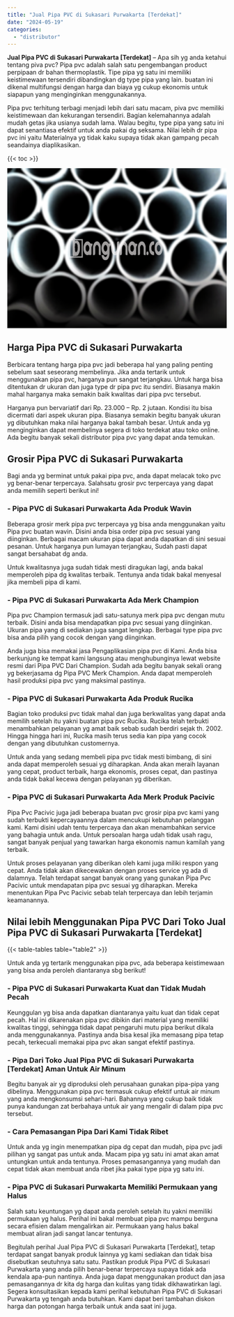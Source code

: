 ```yaml
---
title: "Jual Pipa PVC di Sukasari Purwakarta [Terdekat]"
date: "2024-05-19"
categories: 
  - "distributor"
---
```


**Jual Pipa PVC di Sukasari Purwakarta \[Terdekat\]** – Apa sih yg anda ketahui tentang piva pvc? Pipa pvc adalah salah satu pengembangan product perpipaan dr bahan thermoplastik. Tipe pipa yg satu ini memiliki keistimewaan tersendiri dibandingkan dg type pipa yang lain. buatan ini dikenal multifungsi dengan harga dan biaya yg cukup ekonomis untuk siapapun yang menginginkan menggunakannya.

Pipa pvc terhitung terbagi menjadi lebih dari satu macam, piva pvc memiliki keistimewaan dan kekurangan tersendiri. Bagian kelemahannya adalah mudah getas jika usianya sudah lama. Walau begitu, type pipa yang satu ini dapat senantiasa efektif untuk anda pakai dg seksama. Nilai lebih dr pipa pvc ini yaitu Materialnya yg tidak kaku supaya tidak akan gampang pecah seandainya diaplikasikan.

{{< toc >}}

![Jual Pipa PVC di Sukasari Purwakarta [Terdekat]](/images/jaul-pipa-pvc-28.png)

## Harga Pipa PVC di Sukasari Purwakarta

Berbicara tentang harga pipa pvc jadi beberapa hal yang paling penting sebelum saat seseorang membelinya. Jika anda tertarik untuk menggunakan pipa pvc, harganya pun sangat terjangkau. Untuk harga bisa ditentukan dr ukuran dan juga type dr pipa pvc itu sendiri. Biasanya makin mahal harganya maka semakin baik kwalitas dari pipa pvc tersebut.

Harganya pun bervariatif dari Rp. 23.000 – Rp. 2 jutaan. Kondisi itu bisa dicermati dari aspek ukuran pipa. Biasanya semakin begitu banyak ukuran yg dibutuhkan maka nilai harganya bakal tambah besar. Untuk anda yg menginginkan dapat membelinya segera di toko terdekat atau toko online. Ada begitu banyak sekali distributor pipa pvc yang dapat anda temukan.

## Grosir Pipa PVC di Sukasari Purwakarta

Bagi anda yg berminat untuk pakai pipa pvc, anda dapat melacak toko pvc yg benar-benar terpercaya. Salahsatu grosir pvc terpercaya yang dapat anda memilih seperti berikut ini!

### \- Pipa PVC di Sukasari Purwakarta Ada Produk Wavin

Beberapa grosir merk pipa pvc terpercaya yg bisa anda menggunakan yaitu Pipa pvc buatan wavin. Disini anda bisa order pipa pvc sesuai yang diinginkan. Berbagai macam ukuran pipa dapat anda dapatkan di sini sesuai pesanan. Untuk harganya pun lumayan terjangkau, Sudah pasti dapat sangat bersahabat dg anda.

Untuk kwalitasnya juga sudah tidak mesti diragukan lagi, anda bakal memperoleh pipa dg kwalitas terbaik. Tentunya anda tidak bakal menyesal jika membeli pipa di kami.

### \- Pipa PVC di Sukasari Purwakarta Ada Merk Champion

Pipa pvc Champion termasuk jadi satu-satunya merk pipa pvc dengan mutu terbaik. Disini anda bisa mendapatkan pipa pvc sesuai yang diinginkan. Ukuran pipa yang di sediakan juga sangat lengkap. Berbagai type pipa pvc bisa anda pilih yang cocok dengan yang diinginkan.

Anda juga bisa memakai jasa Pengaplikasian pipa pvc di Kami. Anda bisa berkunjung ke tempat kami langsung atau menghubunginya lewat website resmi dari Pipa PVC Dari Champion. Sudah ada begitu banyak sekali orang yg bekerjasama dg Pipa PVC Merk Champion. Anda dapat memperoleh hasil produksi pipa pvc yang maksimal pastinya.

### \- Pipa PVC di Sukasari Purwakarta Ada Produk Rucika

Bagian toko produksi pvc tidak mahal dan juga berkwalitas yang dapat anda memilih setelah itu yakni buatan pipa pvc Rucika. Rucika telah terbukti menambahkan pelayanan yg amat baik sebab sudah berdiri sejak th. 2002. Hingga hingga hari ini, Rucika masih terus sedia kan pipa yang cocok dengan yang dibutuhkan customernya.

Untuk anda yang sedang membeli pipa pvc tidak mesti bimbang, di sini anda dapat memperoleh sesuai yg diharapkan. Anda akan meraih layanan yang cepat, product terbaik, harga ekonomis, proses cepat, dan pastinya anda tidak bakal kecewa dengan pelayanan yg diberikan.

### \- Pipa PVC di Sukasari Purwakarta Ada Merk Produk Pacivic

Pipa Pvc Pacivic juga jadi beberapa buatan pvc grosir pipa pvc kami yang sudah terbukti kepercayaannya dalam mencukupi kebutuhan pelanggan kami. Kami disini udah tentu terpercaya dan akan menambahkan service yang bahagia untuk anda. Untuk persoalan harga udah tidak usah ragu, sangat banyak penjual yang tawarkan harga ekonomis namun kamilah yang terbaik.

Untuk proses pelayanan yang diberikan oleh kami juga miliki respon yang cepat. Anda tidak akan dikecewakan dengan proses service yg ada di dalamnya. Telah terdapat sangat banyak orang yang gunakan Pipa Pvc Pacivic untuk mendapatan pipa pvc sesuai yg diharapkan. Mereka menentukan Pipa Pvc Pacivic sebab telah terpercaya dan lebih terjamin keamanannya.

## Nilai lebih Menggunakan Pipa PVC Dari Toko Jual Pipa PVC di Sukasari Purwakarta \[Terdekat\]

{{< table-tables table="table2" >}}

Untuk anda yg tertarik menggunakan pipa pvc, ada beberapa keistimewaan yang bisa anda peroleh diantaranya sbg berikut!

### \- Pipa PVC di Sukasari Purwakarta Kuat dan Tidak Mudah Pecah

Keunggulan yg bisa anda dapatkan diantaranya yaitu kuat dan tidak cepat pecah. Hal ini dikarenakan pipa pvc dibikin dari material yang memiliki kwalitas tinggi, sehingga tidak dapat pengaruhi mutu pipa berikut dikala anda menggunakannya. Pastinya anda bisa kesal jika memasang pipa tetap pecah, terkecuali memakai pipa pvc akan sangat efektif pastinya.

### \- Pipa Dari Toko Jual Pipa PVC di Sukasari Purwakarta \[Terdekat\] Aman Untuk Air Minum

Begitu banyak air yg diproduksi oleh perusahaan gunakan pipa-pipa yang dibelinya. Menggunakan pipa pvc termasuk cukup efektif untuk air minum yang anda mengkonsumsi sehari-hari. Bahannya yang cukup baik tidak punya kandungan zat berbahaya untuk air yang mengalir di dalam pipa pvc tersebut.

### \- Cara Pemasangan Pipa Dari Kami Tidak Ribet

Untuk anda yg ingin menempatkan pipa dg cepat dan mudah, pipa pvc jadi pilihan yg sangat pas untuk anda. Macam pipa yg satu ini amat akan amat untungkan untuk anda tentunya. Proses pemasangannya yang mudah dan cepat tidak akan membuat anda ribet jika pakai type pipa yg satu ini.

### \- Pipa PVC di Sukasari Purwakarta Memiliki Permukaan yang Halus

Salah satu keuntungan yg dapat anda peroleh setelah itu yakni memiliki permukaan yg halus. Perihal ini bakal membuat pipa pvc mampu berguna secara efisien dalam mengalirkan air. Permukaan yang halus bakal membuat aliran jadi sangat lancar tentunya.

Begitulah perihal Jual Pipa PVC di Sukasari Purwakarta \[Terdekat\], tetap terdapat sangat banyak produk lainnya yg kami sediakan dan tidak bisa disebutkan seutuhnya satu satu. Pastikan produk Pipa PVC di Sukasari Purwakarta yang anda pilih benar-benar terpercaya supaya tidak ada kendala apa-pun nantinya. Anda juga dapat menggunakan product dan jasa pemasangannya dr kita dg harga dan kulitas yang tidak dikhawatirkan lagi. Segera konsultasikan kepada kami perihal kebutuhan Pipa PVC di Sukasari Purwakarta yg tengah anda butuhkan. Kami dapat beri tambahan diskon harga dan potongan harga terbaik untuk anda saat ini juga.
